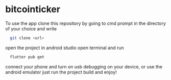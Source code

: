 # bitcointicker

To use the app clone this repository by going to cmd prompt in the directory of your choice
and write
```bash
  git clone <url>
```
open the project in android studio open terminal and run 

```bash
  flutter pub get
```
connect your phone and turn on usb debugging on your device,
or use the android emulator just run the project build and enjoy!


